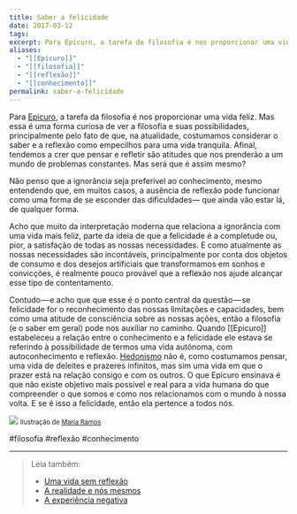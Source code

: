 ```yaml
---
title: Saber a felicidade
date: 2017-03-12
tags: 
excerpt: Para Epicuro, a tarefa da filosofia é nos proporcionar uma vida feliz. Mas essa é uma forma curiosa de ver a filosofia.
aliases:
  - "[[Epicuro]]"
  - "[[filosofia]]"
  - "[[reflexão]]"
  - "[[conhecimento]]"
permalink: saber-a-felicidade
---
```

Para [Epicuro](https://g.co/kgs/JrLlmR), a tarefa da filosofia é nos proporcionar uma vida feliz. Mas essa é uma forma curiosa de ver a filosofia e suas possibilidades, principalmente pelo fato de que, na atualidade, costumamos considerar o saber e a reflexão como empecilhos para uma vida tranquila. Afinal, tendemos a crer que pensar e refletir são atitudes que nos prenderão a um mundo de problemas constantes. Mas será que é assim mesmo?

Não penso que a ignorância seja preferível ao conhecimento, mesmo entendendo que, em muitos casos, a ausência de reflexão pode funcionar como uma forma de se esconder das dificuldades— que ainda vão estar lá, de qualquer forma.

Acho que muito da interpretação moderna que relaciona a ignorância com uma vida mais feliz, parte da ideia de que a felicidade é a completude ou, pior, a satisfação de todas as nossas necessidades. E como atualmente as nossas necessidades são incontáveis, principalmente por conta dos objetos de consumo e dos desejos artificiais que transformamos em sonhos e convicções, é realmente pouco provável que a reflexão nos ajude alcançar esse tipo de contentamento.

Contudo — e acho que que esse é o ponto central da questão — se felicidade for o reconhecimento das nossas limitações e capacidades, bem como uma atitude de consciência sobre as nossas ações, então a filosofia (e o saber em geral) pode nos auxiliar no caminho. Quando [[Epicuro]] estabeleceu a relação entre o conhecimento e a felicidade ele estava se referindo à possibilidade de termos uma vida autônoma, com autoconhecimento e reflexão. [Hedonismo](http://www.ppe.uem.br/publicacoes/seminario_ppe_2013/trabalhos/co_04/127.pdf) não é, como costumamos pensar, uma vida de deleites e prazeres infinitos, mas sim uma vida em que o prazer está na relação consigo e com os outros. O que Epicuro ensinava é que não existe objetivo mais possível e real para a vida humana do que compreender o que somos e como nos relacionamos com o mundo à nossa volta. E se é isso a felicidade, então ela pertence a todos nós.

![](https://cdn-images-1.medium.com/max/800/1*qglrI8QL85rgKJhF3JcGBA.jpeg)
<small>Ilustração de <a href="http://mariaramosbravo.tumblr.com/">María Ramos</a></small>

#filosofia #reflexão #conhecimento 

---



> Leia também:
> - <a href="/uma-vida-sem-reflexao">Uma vida sem reflexão</a>
> - <a href="/a-realidade-e-nos-mesmos">A realidade e nós mesmos</a>
> - <a href="/a-experiencia-negativa">A experiência negativa</a>
